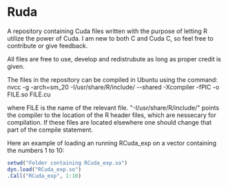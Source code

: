 # Ruda
A repository containing Cuda files written with the purpose of letting R utilize the power of Cuda. I am new to both C and Cuda C, so feel free to contribute or give feedback.

All files are free to use, develop and redistrubute as long as proper credit is given. 

The files in the repository can be compiled in Ubuntu using the command:
nvcc -g -arch=sm_20 -I/usr/share/R/include/ --shared -Xcompiler -fPIC -o FILE.so FILE.cu

where FILE is the name of the relevant file. "-I/usr/share/R/include/" points the compiler to the location of the R header files, which are nessecary for compilation. If these files are located elsewhere one should change that part of the compile statement.

Here an example of loading an running RCuda_exp on a vector containing the numbers 1 to 10:
```R
setwd("Folder containing RCuda_exp.so")
dyn.load("RCuda_exp.so")
.Call("RCuda_exp", 1:10)
```
